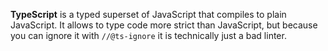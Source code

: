 **TypeScript** is a typed superset of JavaScript that compiles to plain JavaScript. It allows to type code more strict than JavaScript, but because you can ignore it with `//@ts-ignore` it is technically just a bad linter.
